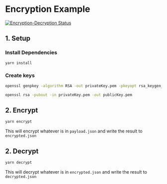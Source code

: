 # Encryption Example
[![Encryption-Decryption Status](https://github.com/Marc-Cilliers/encryption_example/actions/workflows/encryption.yml/badge.svg)](https://github.com/Marc-Cilliers/encryption_example/actions/workflows/encryption.yml)


## 1. Setup

### Install Dependencies
```bash
yarn install
```

### Create keys
```bash
openssl genpkey -algorithm RSA -out privateKey.pem -pkeyopt rsa_keygen_bits:2048
```

```bash
openssl rsa -pubout -in privateKey.pem -out publicKey.pem
```

## 2. Encrypt
```bash
yarn encrypt
```

This will encrypt whatever is in `payload.json` and write the result to `encrypted.json`

## 2. Decrypt
```bash
yarn decrypt
```

This will decrypt whatever is in `encrypted.json` and write the result to `decrypted.json`

